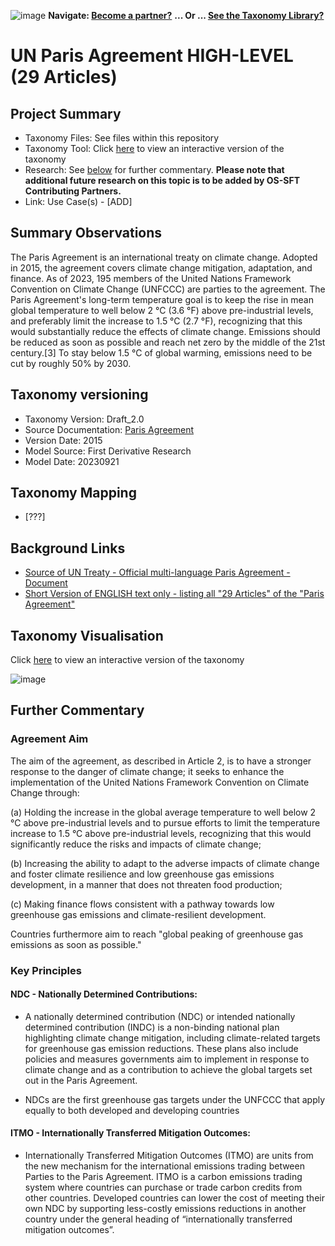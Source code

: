 ![image](https://user-images.githubusercontent.com/112073913/188821900-0c411acf-fbdd-4163-adc9-3ba4e2be78df.png)
**Navigate: [Become a partner?](https://github.com/OS-SFT/06-COLLABORATORS-PARTNERS)**
**... Or ... [See the Taxonomy Library?](https://github.com/orgs/OS-SFT/projects/2)**

# UN Paris Agreement HIGH-LEVEL (29 Articles)

## Project Summary
- Taxonomy Files: See files within this repository
- Taxonomy Tool: Click [here](https://os-sft.solidatus.com/viewer/share/IXiHjeqRdWh3chGqOm8bhjoX8OgreYXP) to view an interactive version of the taxonomy 
- Research: See [below](https://github.com/OS-SFT/Taxonomy-Mappings-Library/tree/main/Single%20Taxonomies/Paris%20Agreement) for further commentary. **Please note that additional future research on this topic is to be added by OS-SFT Contributing Partners.**
- Link: Use Case(s) - [ADD]

## Summary Observations
The Paris Agreement is an international treaty on climate change. Adopted in 2015, the agreement covers climate change mitigation, adaptation, and finance. As of 2023, 195 members of the  United Nations Framework Convention on Climate Change (UNFCCC) are parties to the agreement. The Paris Agreement's long-term temperature goal is to keep the rise in mean global temperature to well below 2 °C (3.6 °F) above pre-industrial levels, and preferably limit the increase to 1.5 °C (2.7 °F), recognizing that this would substantially reduce the effects of climate change. Emissions should be reduced as soon as possible and reach net zero by the middle of the 21st century.[3] To stay below 1.5 °C of global warming, emissions need to be cut by roughly 50% by 2030. 

## Taxonomy versioning

- Taxonomy Version: Draft_2.0
- Source Documentation: [Paris Agreement](https://unfccc.int/sites/default/files/english_paris_agreement.pdf)
- Version Date: 2015
- Model Source: First Derivative Research
- Model Date: 20230921

## Taxonomy Mapping
* [???]

## Background Links
- [Source of UN Treaty - Official multi-language Paris Agreement - Document](https://treaties.un.org/doc/Treaties/2016/02/20160215%2006-03%20PM/Ch_XXVII-7-d.pdf)
- [Short Version of ENGLISH text only - listing all "29 Articles" of the "Paris Agreement"](https://unfccc.int/sites/default/files/english_paris_agreement.pdf)



## Taxonomy Visualisation

Click [here](https://os-sft.solidatus.com/viewer/share/IXiHjeqRdWh3chGqOm8bhjoX8OgreYXP) to view an interactive version of the taxonomy

![image](https://github.com/OS-SFT/Taxonomy-Mappings-Library/assets/141912078/76d55785-328c-4fab-9709-16eaf1d41361)


## Further Commentary
### Agreement Aim 

The aim of the agreement, as described in Article 2, is to have a stronger response to the danger of climate change; it seeks to enhance the implementation of the United Nations Framework Convention on Climate Change through:

 (a) Holding the increase in the global average temperature to well below 2 °C above pre-industrial levels and to pursue efforts to limit the temperature increase to 1.5 °C above pre-industrial levels, recognizing that this would significantly reduce the risks and impacts of climate change;

 (b) Increasing the ability to adapt to the adverse impacts of climate change and foster climate resilience and low greenhouse gas emissions development, in a manner that does not threaten food production;

 (c) Making finance flows consistent with a pathway towards low greenhouse gas emissions and climate-resilient development.

Countries furthermore aim to reach "global peaking of greenhouse gas emissions as soon as possible." 

### Key Principles
#### NDC - Nationally Determined Contributions:

* A nationally determined contribution (NDC) or intended nationally determined contribution (INDC) is a non-binding national plan highlighting climate change mitigation, including climate-related targets for greenhouse gas emission reductions. These plans also include policies and measures governments aim to implement in response to climate change and as a contribution to achieve the global targets set out in the Paris Agreement.

* NDCs are the first greenhouse gas targets under the UNFCCC that apply equally to both developed and developing countries

#### ITMO - Internationally Transferred Mitigation Outcomes:

* Internationally Transferred Mitigation Outcomes (ITMO) are units from the new mechanism for the international emissions trading between Parties to the Paris Agreement. ITMO is a carbon emissions trading system where countries can purchase or trade carbon credits from other countries. Developed countries can lower the cost of meeting their own NDC by supporting less-costly emissions reductions in another country under the general heading of “internationally transferred mitigation outcomes”.


